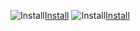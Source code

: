 ![Install](https://img.shields.io/badge/Install-Success-green.svg)[Install](https://img.shields.io/badge/hahaha-Success-green.svg)
![Install](https://img.shields.io/badge/Install-Success-green.svg)[Install](https://img.shields.io/badge/hahaha-Success-green.svg)